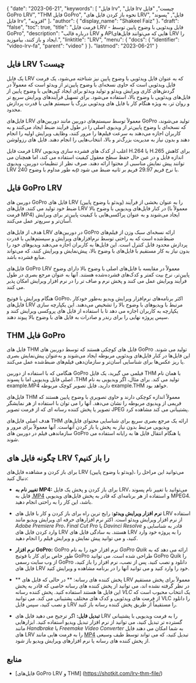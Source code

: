 {
  "date": "2023-06-21",
  "keywords": [
"فایل lrv",
"فایل lrv چیست",
"فایل GoPro LRV",
"THM فایل GoPro",
"نحوه باز کردن فایل های LRV",
"فایل",
"پسوند فایل lrv",
"افزونه"
]،
  "author": {
    "display_name": "Shakeel Faiz"
}،
  "draft": "false",
  "toc": true,
  "title": "فرمت فایل LRV - فایل ویدئویی با وضوح پایین توسط GoPro",
  "description": "درباره قالب LRV و APIهایی که می‌توانند فایل‌های LRV را ایجاد و باز کنند، بیاموزید.",
  "linktitle": "LRV",
  "menu": {
    "docs": {
      "identifier": "video-lrv-fa",
      "parent": "video"
}
}،
  "lastmod": "2023-06-21"
}

## فایل LRV چیست؟

یک فایل LRV که به عنوان فایل ویدئویی با وضوح پایین نیز شناخته می‌شود، یک فرمت فایل ویدئویی است که حاوی نسخه‌ای با وضوح پایین‌تر از ویدئو است که معمولاً در گردش‌های کاری ویرایش ویدئو و تولید ویدئو برای ایجاد کپی‌هایی با وضوح پایین از فایل‌های ویدئویی با وضوح بالا، استفاده می‌شود. برای تسهیل فرآیندهای ویرایش سریع تر و روان تر، به ویژه هنگام کار با فایل های ویدئویی بزرگ یا سیستم هایی با قدرت پردازش محدود.

فایل‌های LRV معمولاً توسط سیستم‌های دوربین مانند دوربین‌های GoPro تولید می‌شوند، که نسخه‌ای با وضوح پایین‌تر از ویدیوی اصلی را در طول فرآیند ضبط ایجاد می‌کنند و به کاربران اجازه می‌دهند به سرعت فیلم‌ها را مرور کنند، وظایف ویرایش اولیه را انجام دهند و بدون نیاز به مدیریت بزرگ‌تر و بالا، انتخاب‌هایی را انجام دهند. فایل های رزولوشن

فرمت فایل LRV اغلب از کدک های فشرده سازی ویدیویی H.264 یا H.265 برای کاهش اندازه فایل و در عین حال حفظ سطح معقول کیفیت استفاده می کند، اما همچنان می توانند پیش نمایش مناسبی از محتوا ارائه دهند. صرف نظر از تنظیمات دوربین، ویدیوی LRV به طور مداوم با وضوح 240p با نرخ فریم 29.97 فریم بر ثانیه ضبط می شود.

## فایل GoPro LRV

دوربین های GoPro فایل های LRV (ویدئو با وضوح پایین) را به عنوان بخشی از فرآیند ضبط خود تولید می کنند. فایل‌های LRV در کنار فایل‌های ویدیویی با وضوح بالا (معمولاً با فرمت MP4) ایجاد می‌شوند و به عنوان پراکسی‌هایی با کیفیت پایین‌تر برای ویرایش آسان‌تر و سریع‌تر عمل می‌کنند.

هدف از فایل‌های LRV در دوربین‌های GoPro ارائه نسخه‌ای سبک وزن از فیلم‌های ضبط‌شده است که به راحتی توسط نرم‌افزارهای ویرایش و سیستم‌هایی با قدرت پردازش محدود قابل کنترل است. این فایل‌ها به کاربران اجازه می‌دهند ویدیوهای خود را بدون نیاز به کار مستقیم با فایل‌های با وضوح بالا، پیش‌نمایش و ویرایش کنند، که می‌تواند منابع فشرده باشد.

فایل‌های GoPro LRV معمولاً در مقایسه با فایل‌های اصلی با وضوح بالا دارای وضوح پایین‌تر، نرخ بیت کمتر و کدک‌های فشرده‌شده هستند. آنها به عنوان مرجع بصری در طول فرآیند ویرایش عمل می کنند و پخش نرم و صاف تر را در نرم افزار ویرایش امکان پذیر می کنند.

هنگام ویرایش با فوتیج GoPro، اکثر برنامه‌های نرم‌افزار ویرایش ویدیو به‌طور خودکار فایل‌های LRV مرتبط با ویدیوهای با وضوح بالا را تشخیص می‌دهند. این یکپارچه سازی یکپارچه به کاربران اجازه می دهد تا با استفاده از فایل های پروکسی ویرایش کنند و سپس پروژه نهایی را برای رندر و صادرات به فایل های با وضوح بالا پیوند دهند.

## THM فایل GoPro

فایل های THM فایل های کوچکی هستند که توسط دوربین های GoPro تولید می شوند. این فایل‌ها در کنار فایل‌های ویدئویی مربوطه ایجاد می‌شوند و به‌عنوان پیش‌نمایش بصری یا ریز عکس‌ها برای شناسایی آسان‌تر و سازمان‌دهی فیلم‌های ضبط‌شده عمل می‌کنند.

هنگامی که با استفاده از دوربین GoPro فیلمی می گیرید، یک فایل THM با همان نام اصلی فایل ویدیویی اما با پسوند .THM تولید می کند. برای مثال، اگر ویدیویی به نام example.MP4 دارید، فایل تصویر کوچک مربوطه example.THM خواهد بود.

فایل‌های THM معمولاً اندازه کوچکی دارند و حاوی تصویری با وضوح پایین هستند که فریمی از ویدیوی مربوطه را نشان می‌دهد. آنها را می توان با استفاده از هر نمایشگر تصویر یا پخش کننده رسانه ای که از فرمت تصویر JPEG پشتیبانی می کند مشاهده کرد.

هدف اصلی فایل‌های THM ارائه یک مرجع بصری سریع برای شناسایی محتوای فایل‌های ویدیویی مرتبط بدون نیاز به پخش یا باز کردن آنهاست. آنها معمولاً برای مرور و سازماندهی فیلم در دوربین های GoPro یا هنگام انتقال فایل ها به رایانه استفاده می شوند.

## چگونه فایل های LRV را باز کنیم؟

برای باز کردن و مشاهده فایل‌های LRV (ویدئو با وضوح پایین)، می‌توانید این مراحل را دنبال کنید:

- **تغییر نام به MP4:** برای باز کردن و پخش یک فایل LRV، می‌توانید با تغییر نام پسوند فایل به [.MP4](/video/mp4/) و استفاده از هر برنامه‌ای که قادر به پخش فایل‌های ویدیویی MPEG4. باشد، این کار را به راحتی انجام دهید.

- **نرم افزار ویرایش ویدئو:** رایج ترین راه برای باز کردن و کار با فایل های LRV استفاده از نرم افزار ویرایش ویدئو است. اکثر نرم افزارهای حرفه ای ویرایش ویدیو مانند _Adobe Premiere Pro_، _Final Cut Pro_ یا _Davinci Resolve_ قادر به شناسایی و وارد کردن فایل های LRV هستند. به سادگی فایل های LRV را به پروژه خود وارد کنید، و می توانید پیش نمایش و ویرایش فیلم را انجام دهید.

- **نرم افزار GoPro:** GoPro نرم افزار خود را به نام _GoPro Quik_ ارائه می دهد که به طور خاص برای کار با فوتیج GoPro طراحی شده است. می توانید GoPro Quik را از وب سایت رسمی GoPro دانلود و نصب کنید. پس از نصب، نرم افزار را باز کنید، فایل های LRV خود را وارد کنید و می توانید آنها را در برنامه مشاهده و ویرایش کنید.

- ** پخش کننده های رسانه: ** در حالی که فایل های LRV معمولاً برای پخش مستقیم در نظر گرفته نشده اند، می توانید از پخش کننده های رسانه خاصی که قادر به پخش این فایل ها هستند استفاده کنید. پخش کننده رسانه _VLC_ یک انتخاب محبوب است که از فرمت های ویدئویی و کدک های مختلف پشتیبانی می کند. می توانید VLC را دانلود و نصب کنید، سپس فایل LRV را مستقیماً از طریق پخش کننده رسانه باز کنید.

- **تبدیل فایل:** اگر ترجیح می دهید فایل های LRV را به فرمت ویدیویی با پشتیبانی گسترده تر تبدیل کنید، می توانید از نرم افزار تبدیل ویدیو استفاده کنید. ابزارهایی مانند _Handbrake_ یا _Freemake Video Converter_ به شما امکان می دهند فایل های LRV را به فرمت هایی مانند [MP4](/video/mp4/) تبدیل کنید، که می تواند توسط طیف وسیعی از پخش کننده های رسانه یا نرم افزارهای ویرایش ویدیو باز شود.

## منابع
* [فایل‌های GoPro LRV و THM] (https://shotkit.com/lrv-thm-file/)


